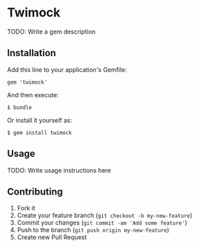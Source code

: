 # Twimock

TODO: Write a gem description

## Installation

Add this line to your application's Gemfile:

    gem 'twimock'

And then execute:

    $ bundle

Or install it yourself as:

    $ gem install twimock

## Usage

TODO: Write usage instructions here

## Contributing

1. Fork it
2. Create your feature branch (`git checkout -b my-new-feature`)
3. Commit your changes (`git commit -am 'Add some feature'`)
4. Push to the branch (`git push origin my-new-feature`)
5. Create new Pull Request

